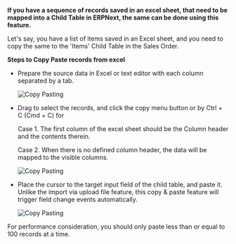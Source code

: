 **If you have a sequence of records saved in an excel sheet, that need to be mapped into a Child Table in ERPNext, the same can be done using this feature.**

Let's say, you have a list of items saved in an Excel sheet, and you need to copy the same to the 'Items' Child Table in the Sales Order.

**Steps to Copy Paste records from excel**

*   Prepare the source data in Excel or text editor with each column separated by a tab.
    
    ![Copy Pasting](https://docs.erpnext.com/files/using-copy-paste-1.png)
    
*   Drag to select the records, and click the copy menu button or by Ctrl + C (Cmd + C) for
    
    Case 1. The first column of the excel sheet should be the Column header and the contents therein.
    
    Case 2. When there is no defined column header, the data will be mapped to the visible columns.
    
    ![Copy Pasting](https://docs.erpnext.com/files/using-copy-paste-4.png)
    
*   Place the cursor to the target input field of the child table, and paste it. Unlike the import via upload file feature, this copy & paste feature will trigger field change events automatically.
    
    ![Copy Pasting](https://docs.erpnext.com/files/using-copy-paste-3.gif)
    

For performance consideration, you should only paste less than or equal to 100 records at a time.